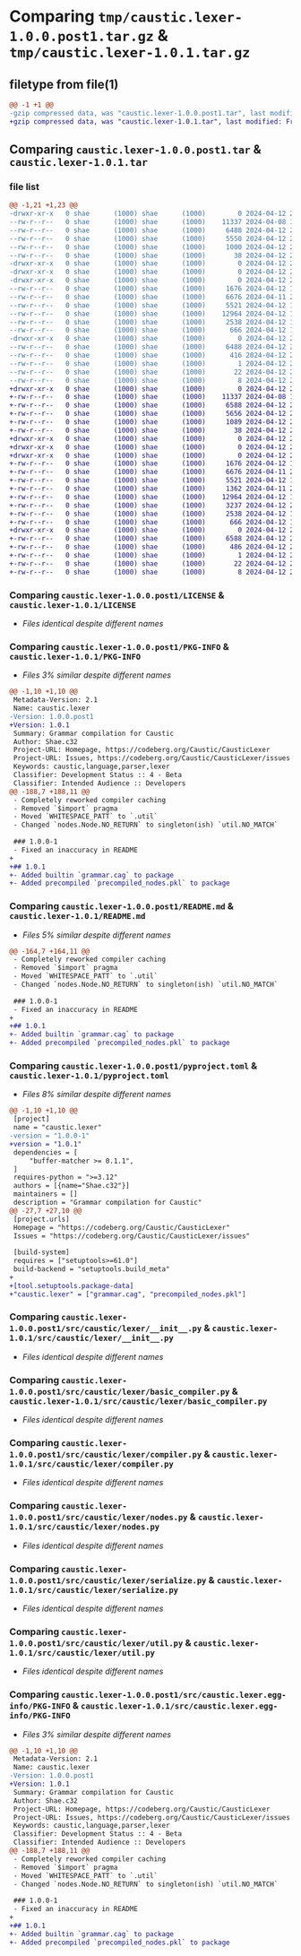 # Comparing `tmp/caustic.lexer-1.0.0.post1.tar.gz` & `tmp/caustic.lexer-1.0.1.tar.gz`

## filetype from file(1)

```diff
@@ -1 +1 @@
-gzip compressed data, was "caustic.lexer-1.0.0.post1.tar", last modified: Fri Apr 12 20:06:15 2024, max compression
+gzip compressed data, was "caustic.lexer-1.0.1.tar", last modified: Fri Apr 12 21:13:23 2024, max compression
```

## Comparing `caustic.lexer-1.0.0.post1.tar` & `caustic.lexer-1.0.1.tar`

### file list

```diff
@@ -1,21 +1,23 @@
-drwxr-xr-x   0 shae      (1000) shae      (1000)        0 2024-04-12 20:06:15.354023 caustic.lexer-1.0.0.post1/
--rw-r--r--   0 shae      (1000) shae      (1000)    11337 2024-04-08 15:09:28.000000 caustic.lexer-1.0.0.post1/LICENSE
--rw-r--r--   0 shae      (1000) shae      (1000)     6488 2024-04-12 20:06:15.354023 caustic.lexer-1.0.0.post1/PKG-INFO
--rw-r--r--   0 shae      (1000) shae      (1000)     5550 2024-04-12 20:05:35.000000 caustic.lexer-1.0.0.post1/README.md
--rw-r--r--   0 shae      (1000) shae      (1000)     1000 2024-04-12 20:05:15.000000 caustic.lexer-1.0.0.post1/pyproject.toml
--rw-r--r--   0 shae      (1000) shae      (1000)       38 2024-04-12 20:06:15.354023 caustic.lexer-1.0.0.post1/setup.cfg
-drwxr-xr-x   0 shae      (1000) shae      (1000)        0 2024-04-12 20:06:15.347356 caustic.lexer-1.0.0.post1/src/
-drwxr-xr-x   0 shae      (1000) shae      (1000)        0 2024-04-12 20:06:15.347356 caustic.lexer-1.0.0.post1/src/caustic/
-drwxr-xr-x   0 shae      (1000) shae      (1000)        0 2024-04-12 20:06:15.350689 caustic.lexer-1.0.0.post1/src/caustic/lexer/
--rw-r--r--   0 shae      (1000) shae      (1000)     1676 2024-04-12 19:53:10.000000 caustic.lexer-1.0.0.post1/src/caustic/lexer/__init__.py
--rw-r--r--   0 shae      (1000) shae      (1000)     6676 2024-04-11 20:33:02.000000 caustic.lexer-1.0.0.post1/src/caustic/lexer/basic_compiler.py
--rw-r--r--   0 shae      (1000) shae      (1000)     5521 2024-04-12 19:58:35.000000 caustic.lexer-1.0.0.post1/src/caustic/lexer/compiler.py
--rw-r--r--   0 shae      (1000) shae      (1000)    12964 2024-04-12 17:20:19.000000 caustic.lexer-1.0.0.post1/src/caustic/lexer/nodes.py
--rw-r--r--   0 shae      (1000) shae      (1000)     2538 2024-04-12 16:47:14.000000 caustic.lexer-1.0.0.post1/src/caustic/lexer/serialize.py
--rw-r--r--   0 shae      (1000) shae      (1000)      666 2024-04-12 19:54:11.000000 caustic.lexer-1.0.0.post1/src/caustic/lexer/util.py
-drwxr-xr-x   0 shae      (1000) shae      (1000)        0 2024-04-12 20:06:15.354023 caustic.lexer-1.0.0.post1/src/caustic.lexer.egg-info/
--rw-r--r--   0 shae      (1000) shae      (1000)     6488 2024-04-12 20:06:15.000000 caustic.lexer-1.0.0.post1/src/caustic.lexer.egg-info/PKG-INFO
--rw-r--r--   0 shae      (1000) shae      (1000)      416 2024-04-12 20:06:15.000000 caustic.lexer-1.0.0.post1/src/caustic.lexer.egg-info/SOURCES.txt
--rw-r--r--   0 shae      (1000) shae      (1000)        1 2024-04-12 20:06:15.000000 caustic.lexer-1.0.0.post1/src/caustic.lexer.egg-info/dependency_links.txt
--rw-r--r--   0 shae      (1000) shae      (1000)       22 2024-04-12 20:06:15.000000 caustic.lexer-1.0.0.post1/src/caustic.lexer.egg-info/requires.txt
--rw-r--r--   0 shae      (1000) shae      (1000)        8 2024-04-12 20:06:15.000000 caustic.lexer-1.0.0.post1/src/caustic.lexer.egg-info/top_level.txt
+drwxr-xr-x   0 shae      (1000) shae      (1000)        0 2024-04-12 21:13:23.533889 caustic.lexer-1.0.1/
+-rw-r--r--   0 shae      (1000) shae      (1000)    11337 2024-04-08 15:09:28.000000 caustic.lexer-1.0.1/LICENSE
+-rw-r--r--   0 shae      (1000) shae      (1000)     6588 2024-04-12 21:13:23.530556 caustic.lexer-1.0.1/PKG-INFO
+-rw-r--r--   0 shae      (1000) shae      (1000)     5656 2024-04-12 21:04:34.000000 caustic.lexer-1.0.1/README.md
+-rw-r--r--   0 shae      (1000) shae      (1000)     1089 2024-04-12 21:11:51.000000 caustic.lexer-1.0.1/pyproject.toml
+-rw-r--r--   0 shae      (1000) shae      (1000)       38 2024-04-12 21:13:23.533889 caustic.lexer-1.0.1/setup.cfg
+drwxr-xr-x   0 shae      (1000) shae      (1000)        0 2024-04-12 21:13:23.520556 caustic.lexer-1.0.1/src/
+drwxr-xr-x   0 shae      (1000) shae      (1000)        0 2024-04-12 21:13:23.520556 caustic.lexer-1.0.1/src/caustic/
+drwxr-xr-x   0 shae      (1000) shae      (1000)        0 2024-04-12 21:13:23.530556 caustic.lexer-1.0.1/src/caustic/lexer/
+-rw-r--r--   0 shae      (1000) shae      (1000)     1676 2024-04-12 19:53:10.000000 caustic.lexer-1.0.1/src/caustic/lexer/__init__.py
+-rw-r--r--   0 shae      (1000) shae      (1000)     6676 2024-04-11 20:33:02.000000 caustic.lexer-1.0.1/src/caustic/lexer/basic_compiler.py
+-rw-r--r--   0 shae      (1000) shae      (1000)     5521 2024-04-12 19:58:35.000000 caustic.lexer-1.0.1/src/caustic/lexer/compiler.py
+-rw-r--r--   0 shae      (1000) shae      (1000)     1362 2024-04-11 22:20:05.000000 caustic.lexer-1.0.1/src/caustic/lexer/grammar.cag
+-rw-r--r--   0 shae      (1000) shae      (1000)    12964 2024-04-12 17:20:19.000000 caustic.lexer-1.0.1/src/caustic/lexer/nodes.py
+-rw-r--r--   0 shae      (1000) shae      (1000)     3237 2024-04-12 20:06:13.000000 caustic.lexer-1.0.1/src/caustic/lexer/precompiled_nodes.pkl
+-rw-r--r--   0 shae      (1000) shae      (1000)     2538 2024-04-12 16:47:14.000000 caustic.lexer-1.0.1/src/caustic/lexer/serialize.py
+-rw-r--r--   0 shae      (1000) shae      (1000)      666 2024-04-12 19:54:11.000000 caustic.lexer-1.0.1/src/caustic/lexer/util.py
+drwxr-xr-x   0 shae      (1000) shae      (1000)        0 2024-04-12 21:13:23.530556 caustic.lexer-1.0.1/src/caustic.lexer.egg-info/
+-rw-r--r--   0 shae      (1000) shae      (1000)     6588 2024-04-12 21:13:23.000000 caustic.lexer-1.0.1/src/caustic.lexer.egg-info/PKG-INFO
+-rw-r--r--   0 shae      (1000) shae      (1000)      486 2024-04-12 21:13:23.000000 caustic.lexer-1.0.1/src/caustic.lexer.egg-info/SOURCES.txt
+-rw-r--r--   0 shae      (1000) shae      (1000)        1 2024-04-12 21:13:23.000000 caustic.lexer-1.0.1/src/caustic.lexer.egg-info/dependency_links.txt
+-rw-r--r--   0 shae      (1000) shae      (1000)       22 2024-04-12 21:13:23.000000 caustic.lexer-1.0.1/src/caustic.lexer.egg-info/requires.txt
+-rw-r--r--   0 shae      (1000) shae      (1000)        8 2024-04-12 21:13:23.000000 caustic.lexer-1.0.1/src/caustic.lexer.egg-info/top_level.txt
```

### Comparing `caustic.lexer-1.0.0.post1/LICENSE` & `caustic.lexer-1.0.1/LICENSE`

 * *Files identical despite different names*

### Comparing `caustic.lexer-1.0.0.post1/PKG-INFO` & `caustic.lexer-1.0.1/PKG-INFO`

 * *Files 3% similar despite different names*

```diff
@@ -1,10 +1,10 @@
 Metadata-Version: 2.1
 Name: caustic.lexer
-Version: 1.0.0.post1
+Version: 1.0.1
 Summary: Grammar compilation for Caustic
 Author: Shae.c32
 Project-URL: Homepage, https://codeberg.org/Caustic/CausticLexer
 Project-URL: Issues, https://codeberg.org/Caustic/CausticLexer/issues
 Keywords: caustic,language,parser,lexer
 Classifier: Development Status :: 4 - Beta
 Classifier: Intended Audience :: Developers
@@ -188,7 +188,11 @@
 - Completely reworked compiler caching
 - Removed `$import` pragma
 - Moved `WHITESPACE_PATT` to `.util`
 - Changed `nodes.Node.NO_RETURN` to singleton(ish) `util.NO_MATCH`
 
 ### 1.0.0-1
 - Fixed an inaccuracy in README
+
+## 1.0.1
+- Added builtin `grammar.cag` to package
+- Added precompiled `precompiled_nodes.pkl` to package
```

### Comparing `caustic.lexer-1.0.0.post1/README.md` & `caustic.lexer-1.0.1/README.md`

 * *Files 5% similar despite different names*

```diff
@@ -164,7 +164,11 @@
 - Completely reworked compiler caching
 - Removed `$import` pragma
 - Moved `WHITESPACE_PATT` to `.util`
 - Changed `nodes.Node.NO_RETURN` to singleton(ish) `util.NO_MATCH`
 
 ### 1.0.0-1
 - Fixed an inaccuracy in README
+
+## 1.0.1
+- Added builtin `grammar.cag` to package
+- Added precompiled `precompiled_nodes.pkl` to package
```

### Comparing `caustic.lexer-1.0.0.post1/pyproject.toml` & `caustic.lexer-1.0.1/pyproject.toml`

 * *Files 8% similar despite different names*

```diff
@@ -1,10 +1,10 @@
 [project]
 name = "caustic.lexer"
-version = "1.0.0-1"
+version = "1.0.1"
 dependencies = [
     "buffer-matcher >= 0.1.1",
 ]
 requires-python = ">=3.12"
 authors = [{name="Shae.c32"}]
 maintainers = []
 description = "Grammar compilation for Caustic"
@@ -27,7 +27,10 @@
 [project.urls]
 Homepage = "https://codeberg.org/Caustic/CausticLexer"
 Issues = "https://codeberg.org/Caustic/CausticLexer/issues"
 
 [build-system]
 requires = ["setuptools>=61.0"]
 build-backend = "setuptools.build_meta"
+
+[tool.setuptools.package-data]
+"caustic.lexer" = ["grammar.cag", "precompiled_nodes.pkl"]
```

### Comparing `caustic.lexer-1.0.0.post1/src/caustic/lexer/__init__.py` & `caustic.lexer-1.0.1/src/caustic/lexer/__init__.py`

 * *Files identical despite different names*

### Comparing `caustic.lexer-1.0.0.post1/src/caustic/lexer/basic_compiler.py` & `caustic.lexer-1.0.1/src/caustic/lexer/basic_compiler.py`

 * *Files identical despite different names*

### Comparing `caustic.lexer-1.0.0.post1/src/caustic/lexer/compiler.py` & `caustic.lexer-1.0.1/src/caustic/lexer/compiler.py`

 * *Files identical despite different names*

### Comparing `caustic.lexer-1.0.0.post1/src/caustic/lexer/nodes.py` & `caustic.lexer-1.0.1/src/caustic/lexer/nodes.py`

 * *Files identical despite different names*

### Comparing `caustic.lexer-1.0.0.post1/src/caustic/lexer/serialize.py` & `caustic.lexer-1.0.1/src/caustic/lexer/serialize.py`

 * *Files identical despite different names*

### Comparing `caustic.lexer-1.0.0.post1/src/caustic/lexer/util.py` & `caustic.lexer-1.0.1/src/caustic/lexer/util.py`

 * *Files identical despite different names*

### Comparing `caustic.lexer-1.0.0.post1/src/caustic.lexer.egg-info/PKG-INFO` & `caustic.lexer-1.0.1/src/caustic.lexer.egg-info/PKG-INFO`

 * *Files 3% similar despite different names*

```diff
@@ -1,10 +1,10 @@
 Metadata-Version: 2.1
 Name: caustic.lexer
-Version: 1.0.0.post1
+Version: 1.0.1
 Summary: Grammar compilation for Caustic
 Author: Shae.c32
 Project-URL: Homepage, https://codeberg.org/Caustic/CausticLexer
 Project-URL: Issues, https://codeberg.org/Caustic/CausticLexer/issues
 Keywords: caustic,language,parser,lexer
 Classifier: Development Status :: 4 - Beta
 Classifier: Intended Audience :: Developers
@@ -188,7 +188,11 @@
 - Completely reworked compiler caching
 - Removed `$import` pragma
 - Moved `WHITESPACE_PATT` to `.util`
 - Changed `nodes.Node.NO_RETURN` to singleton(ish) `util.NO_MATCH`
 
 ### 1.0.0-1
 - Fixed an inaccuracy in README
+
+## 1.0.1
+- Added builtin `grammar.cag` to package
+- Added precompiled `precompiled_nodes.pkl` to package
```


